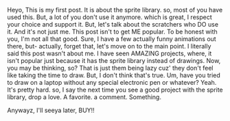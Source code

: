 Heyo, This is my first post.
It is about the sprite library.
so, most of you have used this. But, a lot of you don't use it anymore.
which is great, I respect your choice and support it. But, let's talk about the scratchers who DO use it. 
And it's not just me. This post isn't to get ME popular. To be honest with you, I'm not all that good.
Sure, I have a few actually funny animations out there, but- actually, forget that, let's move on to the main point. I literally said this post wasn't about me. I have seen AMAZING projects, where, it isn't popular just because it has the sprite library instead of drawings. Now, you may be thinking, so? That is just them being lazy cuz' they don't feel like taking the time to draw. But, I don't think that's true. Um, have you tried to draw on a laptop without any special electronic pen or whatever? Yeah. It's pretty hard. so, I say the next time you see a good project with the sprite library, drop a love. A favorite. a comment. Something.













Anywayz, I'll seeya later, BUY!!